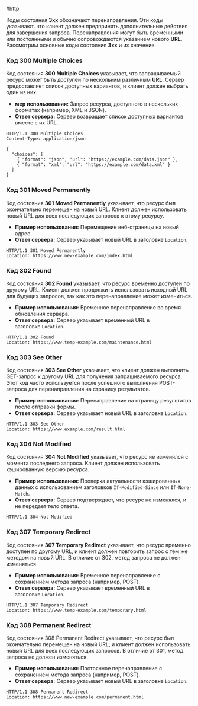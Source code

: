 #http

Коды состояния **3хх** обозначают перенаправления. Эти коды указывают. что клиент должен предпринять дополнительные действия для завершения запроса. Перенаправления могут быть временными или постоянными и обычно сопровождаются указанием нового **URL**. Рассмотрим основные коды состояния **3xx** и их хначение.
### Код 300 Multiple Choices
Код состояния **300 Multiple Choices** указывает, что запрашиваемый ресурс может быть доступен по нескольким различным **URL**. Сервер предоставляет список доступных вариантов, и клиент должен выбрать один из них.
- **мер использования:** Запрос ресурса, доступного в нескольких форматах (например, XML и JSON).
- **Ответ сервера:** Сервер возвращает список доступных вариантов вместе с их URL.
```http
HTTP/1.1 300 Multiple Choices
Content-Type: application/json

{
  "choices": [
    { "format": "json", "url": "https://example.com/data.json" },
    { "format": "xml", "url": "https://example.com/data.xml" }
  ]
}
```
### Код 301 Moved Permanently
Код состояния **301 Moved Permanently** указывает, что ресурс был окончательно перемещен на новый URL. Клиент должен использовать новый URL для всех последующих запросов к этому ресурсу.
- **Пример использования:** Перемещение веб-страницы на новый адрес.
- **Ответ сервера:** Сервер указывает новый URL в заголовке `Location`.
```http
HTTP/1.1 301 Moved Permanently
Location: https://www.new-example.com/index.html
```
### Код 302 Found
Код состояния **302 Found** указывает, что ресурс временно доступен по другому URL. Клиент должен продолжить использовать исходный URL для будущих запросов, так как это перенаправление может измениться.
- **Пример использования:** Временное перенаправление во время обновления сервера.
- **Ответ сервера:** Сервер указывает временный URL в заголовке `Location`.
```http
HTTP/1.1 302 Found
Location: https://www.temp-example.com/maintenance.html
```
### Код 303 See Other
Код состояния **303 See Other** указывает, что клиент должен выполнить GET-запрос к другому URL для получения запрашиваемого ресурса. Этот код часто используется после успешного выполнения POST-запроса для перенаправления на страницу результатов.
- **Пример использования:** Перенаправление на страницу результатов после отправки формы.
- **Ответ сервера:** Сервер указывает новый URL в заголовке `Location`.
```http
HTTP/1.1 303 See Other
Location: https://www.example.com/result.html
```
### Код 304 Not Modified
Код состояния **304 Not Modified** указывает, что ресурс не изменялся с момента последнего запроса. Клиент должен использовать кэшированную версию ресурса.
- **Пример использования:** Проверка актуальности кэшированных данных с использованием заголовков `If-Modified-Since` или `If-None-Match`.
- **Ответ сервера:** Сервер подтверждает, что ресурс не изменялся, и не передает тело ответа.
```http
HTTP/1.1 304 Not Modified
```
### Код 307 Temporary Redirect
Код состояния **307 Temporary Redirect** указывает, что ресурс временно доступен по другому URL, и клиент должен повторить запрос с тем же методом на новый URL. В отличие от 302, метод запроса не должен изменяться
- **Пример использования:** Временное перенаправление с сохранением метода запроса (например, POST).
- **Ответ сервера:** Сервер указывает временный URL в заголовке `Location`.
```http
HTTP/1.1 307 Temporary Redirect
Location: https://www.temp-example.com/temporary.html
```
### Код 308 Permanent Redirect
Код состояния 308 Permanent Redirect указывает, что ресурс был окончательно перемещен на новый URL, и клиент должен использовать новый URL для всех последующих запросов. В отличие от 301, метод запроса не должен изменяться.
- **Пример использования:** Постоянное перенаправление с сохранением метода запроса (например, POST).
- **Ответ сервера:** Сервер указывает новый URL в заголовке `Location`.
```http
HTTP/1.1 308 Permanent Redirect
Location: https://www.new-example.com/permanent.html
```